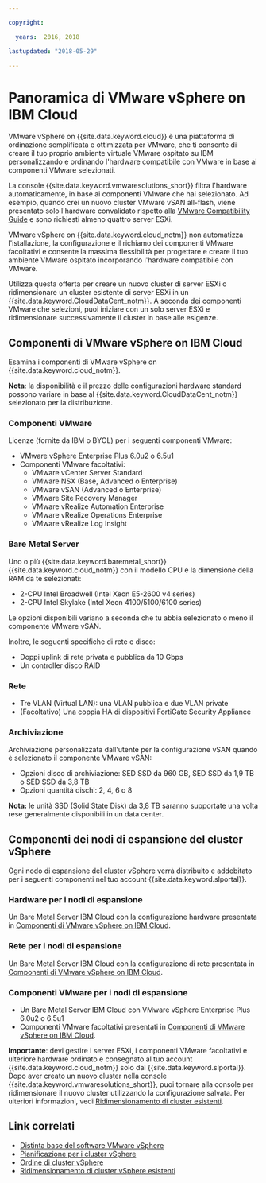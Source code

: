 ```yaml
---

copyright:

  years:  2016, 2018

lastupdated: "2018-05-29"

---
```


# Panoramica di VMware vSphere on IBM Cloud

VMware vSphere on {{site.data.keyword.cloud}} è una piattaforma di ordinazione semplificata e ottimizzata per VMware, che ti consente di creare il tuo proprio ambiente virtuale VMware ospitato su IBM personalizzando e ordinando l'hardware compatibile con VMware in base ai componenti VMware selezionati.

La console {{site.data.keyword.vmwaresolutions_short}} filtra l'hardware automaticamente, in base ai componenti VMware che hai selezionato. Ad esempio, quando crei un nuovo cluster VMware vSAN all-flash, viene presentato solo l'hardware convalidato rispetto alla [VMware Compatibility Guide](https://www.vmware.com/resources/compatibility/search.php) e sono richiesti almeno quattro server ESXi.

VMware vSphere on {{site.data.keyword.cloud_notm}} non automatizza l'istallazione, la configurazione e il richiamo dei componenti VMware facoltativi e consente la massima flessibilità per progettare e creare il tuo ambiente VMware ospitato incorporando l'hardware compatibile con VMware.

Utilizza questa offerta per creare un nuovo cluster di server ESXi o ridimensionare un cluster esistente di server ESXi in un {{site.data.keyword.CloudDataCent_notm}}. A seconda dei componenti VMware che selezioni, puoi iniziare con un solo server ESXi e ridimensionare successivamente il cluster in base alle esigenze.

## Componenti di VMware vSphere on IBM Cloud

Esamina i componenti di VMware vSphere on {{site.data.keyword.cloud_notm}}.

**Nota**: la disponibilità e il prezzo delle configurazioni hardware standard possono variare in base al {{site.data.keyword.CloudDataCent_notm}} selezionato per la distribuzione.

### Componenti VMware

Licenze (fornite da IBM o BYOL) per i seguenti componenti VMware:
* VMware vSphere Enterprise Plus 6.0u2 o 6.5u1
* Componenti VMware facoltativi:
   * VMware vCenter Server Standard
   * VMware NSX (Base, Advanced o Enterprise)
   * VMware vSAN (Advanced o Enterprise)
   * VMware Site Recovery Manager
   * VMware vRealize Automation Enterprise
   * VMware vRealize Operations Enterprise
   * VMware vRealize Log Insight

### Bare Metal Server

Uno o più {{site.data.keyword.baremetal_short}} {{site.data.keyword.cloud_notm}} con il modello CPU e la dimensione della RAM da te selezionati:
* 2-CPU Intel Broadwell (Intel Xeon E5-2600 v4 series)
* 2-CPU Intel Skylake (Intel Xeon 4100/5100/6100 series)

Le opzioni disponibili variano a seconda che tu abbia selezionato o meno il componente VMware vSAN.

Inoltre, le seguenti specifiche di rete e disco:
* Doppi uplink di rete privata e pubblica da 10 Gbps
* Un controller disco RAID

### Rete

* Tre VLAN (Virtual LAN): una VLAN pubblica e due VLAN private
* (Facoltativo) Una coppia HA di dispositivi FortiGate Security Appliance

### Archiviazione

Archiviazione personalizzata dall'utente per la configurazione vSAN quando è selezionato il componente VMware vSAN:
* Opzioni disco di archiviazione:  SED SSD da 960 GB, SED SSD da 1,9 TB o SED SSD da 3,8 TB
* Opzioni quantità dischi: 2, 4, 6 o 8

**Nota:** le unità SSD (Solid State Disk) da 3,8 TB saranno supportate una volta rese generalmente disponibili in un data center.

## Componenti dei nodi di espansione del cluster vSphere

Ogni nodo di espansione del cluster vSphere verrà distribuito e addebitato per i seguenti componenti nel tuo account {{site.data.keyword.slportal}}.

### Hardware per i nodi di espansione

Un Bare Metal Server IBM Cloud con la configurazione hardware presentata in [Componenti di VMware vSphere on IBM Cloud](../vsphere/vs_vsphereclusteroverview.html#components-of-vmware-vsphere-on-ibm-cloud).

### Rete per i nodi di espansione

Un Bare Metal Server IBM Cloud con la configurazione di rete presentata in [Componenti di VMware vSphere on IBM Cloud](../vsphere/vs_vsphereclusteroverview.html#components-of-vmware-vsphere-on-ibm-cloud).

### Componenti VMware per i nodi di espansione

* Un Bare Metal Server IBM Cloud con VMware vSphere Enterprise Plus 6.0u2 o 6.5u1  
* Componenti VMware facoltativi presentati in [Componenti di VMware vSphere on IBM Cloud](../vsphere/vs_vsphereclusteroverview.html#components-of-vmware-vsphere-on-ibm-cloud).

**Importante**: devi gestire i server ESXi, i componenti VMware facoltativi e ulteriore hardware ordinato e consegnato al tuo account {{site.data.keyword.cloud_notm}} solo dal {{site.data.keyword.slportal}}. Dopo aver creato un nuovo cluster nella console {{site.data.keyword.vmwaresolutions_short}}, puoi tornare alla console per ridimensionare il nuovo cluster utilizzando la configurazione salvata. Per ulteriori informazioni, vedi [Ridimensionamento di cluster esistenti](vs_scalingexistingclusters.html).

## Link correlati

* [Distinta base del software VMware vSphere](vs_bom.html)
* [Pianificazione per i cluster vSphere](vs_planning.html)
* [Ordine di cluster vSphere](vs_orderinginstances.html)
* [Ridimensionamento di cluster vSphere esistenti](vs_scalingexistingclusters.html)
